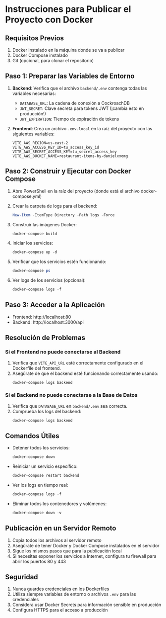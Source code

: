 # Instrucciones para Publicar el Proyecto con Docker

## Requisitos Previos

1. Docker instalado en la máquina donde se va a publicar
2. Docker Compose instalado
3. Git (opcional, para clonar el repositorio)

## Paso 1: Preparar las Variables de Entorno

1. **Backend**: Verifica que el archivo `backend/.env` contenga todas las variables necesarias:
   - `DATABASE_URL`: La cadena de conexión a CockroachDB
   - `JWT_SECRET`: Clave secreta para tokens JWT (¡cambia esto en producción!)
   - `JWT_EXPIRATION`: Tiempo de expiración de tokens

2. **Frontend**: Crea un archivo `.env.local` en la raíz del proyecto con las siguientes variables:
   ```
   VITE_AWS_REGION=us-east-2
   VITE_AWS_ACCESS_KEY_ID=tu_access_key_id
   VITE_AWS_SECRET_ACCESS_KEY=tu_secret_access_key
   VITE_AWS_BUCKET_NAME=restaurant-items-by-danielxxomg
   ```

## Paso 2: Construir y Ejecutar con Docker Compose

1. Abre PowerShell en la raíz del proyecto (donde está el archivo docker-compose.yml)

2. Crear la carpeta de logs para el backend:
   ```powershell
   New-Item -ItemType Directory -Path logs -Force
   ```

3. Construir las imágenes Docker:
   ```powershell
   docker-compose build
   ```

4. Iniciar los servicios:
   ```powershell
   docker-compose up -d
   ```

5. Verificar que los servicios estén funcionando:
   ```powershell
   docker-compose ps
   ```

6. Ver logs de los servicios (opcional):
   ```powershell
   docker-compose logs -f
   ```

## Paso 3: Acceder a la Aplicación

- Frontend: http://localhost:80
- Backend: http://localhost:3000/api

## Resolución de Problemas

### Si el Frontend no puede conectarse al Backend

1. Verifica que `VITE_API_URL` esté correctamente configurado en el Dockerfile del frontend.
2. Asegúrate de que el backend esté funcionando correctamente usando:
   ```powershell
   docker-compose logs backend
   ```

### Si el Backend no puede conectarse a la Base de Datos

1. Verifica que `DATABASE_URL` en `backend/.env` sea correcta.
2. Comprueba los logs del backend:
   ```powershell
   docker-compose logs backend
   ```

## Comandos Útiles

- Detener todos los servicios:
  ```powershell
  docker-compose down
  ```

- Reiniciar un servicio específico:
  ```powershell
  docker-compose restart backend
  ```

- Ver los logs en tiempo real:
  ```powershell
  docker-compose logs -f
  ```

- Eliminar todos los contenedores y volúmenes:
  ```powershell
  docker-compose down -v
  ```

## Publicación en un Servidor Remoto

1. Copia todos los archivos al servidor remoto
2. Asegúrate de tener Docker y Docker Compose instalados en el servidor
3. Sigue los mismos pasos que para la publicación local
4. Si necesitas exponer los servicios a Internet, configura tu firewall para abrir los puertos 80 y 443

## Seguridad

1. Nunca guardes credenciales en los Dockerfiles
2. Utiliza siempre variables de entorno o archivos `.env` para las credenciales
3. Considera usar Docker Secrets para información sensible en producción
4. Configura HTTPS para el acceso a producción 
